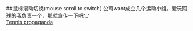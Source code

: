 ##鼠标滚动切换(mouse scroll to switch)
公司want成立几个运动小组，爱玩网球的我负责一个，那就宣传一下吧^_^  
[Tennis propaganda](https://carlccy.github.io/learngit/Tennis/index.html)

